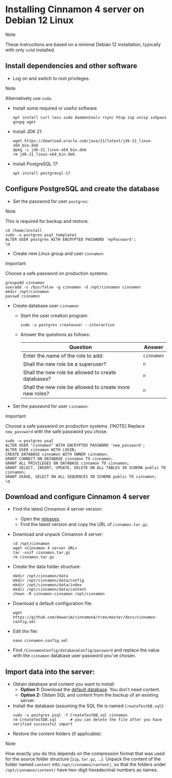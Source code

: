 # Installing Cinnamon 4 server on Debian 12 Linux

> [!NOTE]
> These instructions are based on a minimal Debian 12 installation, typically with only `sshd` installed.

## Install dependencies and other software
* Log on and switch to root privileges.
> [!NOTE]
> Alternatively use `sudo`.

* Install some required or useful software
  ```
  apt install curl less sudo daemontools rsync htop zip unzip sshpass gnupg wget
  ```

* Install JDK 21:
  ```
  wget https://download.oracle.com/java/21/latest/jdk-21_linux-x64_bin.deb
  dpkg -i jdk-21_linux-x64_bin.deb
  rm jdk-21_linux-x64_bin.deb
  ```

* Install PostgreSQL 17:
  ```
  apt install postgresql-17
  ```


## Configure PostgreSQL and create the database
* Set the password for user `postgres`:
> [!NOTE]
> This is required for backup and restore.
  ```
  cd /home/install
  sudo -u postgres psql template1
  ALTER USER postgres WITH ENCRYPTED PASSWORD 'myPassword';
  \q
  ```

* Create new Linux group and user `cinnamon`:
> [!IMPORTANT]
> Choose a safe password on production systems.
  ```
  groupadd cinnamon
  useradd -s /bin/false -g cinnamon -d /opt/cinnamon cinnamon
  mkdir /opt/cinnamon
  passwd cinnamon
  ```

* Create database user `cinnamon`:
  * Start the user creation program:
    ```
    sudo -u postgres createuser --interactive
    ```
  * Answer the questions as follows:

    | Question  | Answer |
    | ------------- | ------------- |
    | Enter the name of the role to add:  | `cinnamon`  |
    | Shall the new role be a superuser?  | `n`  |
    | Shall the new role be allowed to create databases?  | `n`  |
    | Shall the new role be allowed to create more new roles?  | `n`  |

* Set the password for user `cinnamon`:
> [!IMPORTANT]
> Choose a safe password on production systems.
> [!NOTE]
> Replace `new_password` with the safe password you chose.

  ```
  sudo -u postgres psql
  ALTER USER "cinnamon" WITH ENCRYPTED PASSWORD 'new_password';
  ALTER USER cinnamon WITH LOGIN;
  CREATE DATABASE cinnamon WITH OWNER cinnamon;
  GRANT CONNECT ON DATABASE cinnamon TO cinnamon; 
  GRANT ALL PRIVILEGES ON DATABASE cinnamon TO cinnamon;
  GRANT SELECT, INSERT, UPDATE, DELETE ON ALL TABLES IN SCHEMA public TO cinnamon;
  GRANT USAGE, SELECT ON ALL SEQUENCES IN SCHEMA public TO cinnamon;
  \q
  ```


## Download and configure Cinnamon 4 server
* Find the latest Cinnamon 4 server version:
  * Open the [releases](https://github.com/dewarim/cinnamon4/releases).
  * Find the latest version and copy the URL of `cinnamon.tar.gz`.

* Download and unpack Cinnamon 4 server:
  ```
  cd /opt/cinnamon
  wget <Cinnamon 4 server URL>
  tar -xvzf cinnamon.tar.gz
  rm cinnamon.tar.gz
  ```

* Create the data folder structure:
  ```
  mkdir /opt/cinnamon/data
  mkdir /opt/cinnamon/data/config
  mkdir /opt/cinnamon/data/index
  mkdir /opt/cinnamon/data/content
  chown -R cinnamon:cinnamon /opt/cinnamon
  ```

* Download a default configuration file:
  ```
  wget https://github.com/dewarim/cinnamon4/tree/master/docs/cinnamon-config.xml
  ```

* Edit the file:
  ```
  nano cinnamon-config.xml
  ```

* Find `/CinnamonConfig/databaseConfig/password` and replace the value with the `cinnamon` database user password you've chosen.

## Import data into the server:
* Obtain database and content you want to install:
  * **Option 1:** Download the [default database](https://github.com/dewarim/cinnamon4/blob/master/src/test/resources/sql/CreateTestDB.sql). You don't need content.
  * **Option 2:** Obtain SQL and content from the backup of an existing server.
* Install the database (assuming the SQL file is named `CreateTestDB.sql`):
  ```
  sudo -u postgres psql -f CreateTestDB.sql cinnamon
  rm CreateTestDB.sql      # you can delete the file after you have verified successful import
  ```
* Restore the content folders (if applicable):
> [!NOTE]
> How exactly you do this depends on the compression format that was used for the source folder structure (`zip`, `tar.gz`, ...). Unpack the content of the folder named `content` into `/opt/cinnamon/content/`, so that the folders under `/opt/cinnamon/content/` have two-digit hexadecimal numbers as names.
  
